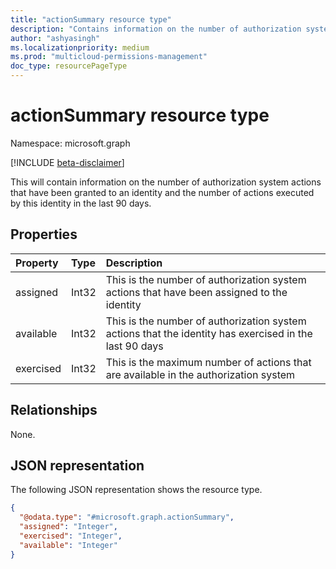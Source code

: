 ```yaml
---
title: "actionSummary resource type"
description: "Contains information on the number of authorization system actions that have been granted to an identity and the number of actions executed by this identity in the last 90 days."
author: "ashyasingh"
ms.localizationpriority: medium
ms.prod: "multicloud-permissions-management"
doc_type: resourcePageType
---
```


# actionSummary resource type

Namespace: microsoft.graph

[!INCLUDE [beta-disclaimer](../../includes/beta-disclaimer.md)]

This will contain information on the number of authorization system actions that have been granted to an identity and the number of actions executed by this identity in the last 90 days.

## Properties
|Property|Type|Description|
|:---|:---|:---|
|assigned|Int32|This is the number of authorization system actions that have been assigned to the identity|
|available|Int32|This is the number of authorization system actions that the identity has exercised in the last 90 days|
|exercised|Int32|This is the maximum number of actions that are available in the authorization system|

## Relationships
None.

## JSON representation
The following JSON representation shows the resource type.
<!-- {
  "blockType": "resource",
  "@odata.type": "microsoft.graph.actionSummary"
}
-->
``` json
{
  "@odata.type": "#microsoft.graph.actionSummary",
  "assigned": "Integer",
  "exercised": "Integer",
  "available": "Integer"
}
```